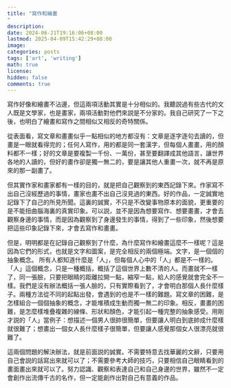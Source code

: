 ```yaml
---
title: "寫作和繪畫"
description: 
date: 2024-06-21T19:16:06+08:00
lastmod: 2025-04-09T15:42:29+08:00
image: 
categories: posts
tags: ['art', 'writing']
math: true
license: 
hidden: false
comments: true
---
```


寫作好像和繪畫不沾邊，但這兩項活動其實是十分相似的。我聽説過有些古代的文人既是文學家，也是畫家，兩項活動對他們來説是不分家的。我自己研究了一下之後，也明白了繪畫和寫作之間相似又相反的奇特關係。

從表面看，寫文章和畫畫似乎一點相似的地方都沒有：文章是逐字逐句去讀的，但畫是一眼就看得完的；任何人寫作，用的都是同一套漢字，但每個人畫畫，用的顏料都不一樣；好的文章是要複製一千份、一萬份，甚至要翻譯成其他語言，讓世界各地的人讀的，但好的畫作卻是獨一無二的，要是讓其他人重畫一次，就不再是原來的那一副畫了。

但其實作家和畫家都有一樣的目的，就是把自己觀察到的東西記錄下來。作家寫不出自己沒經歷過的事情，畫家也畫不出自己沒見過的東西。好的作品，一定誠實地記錄下了自己的所見所聞。這裏的誠實，不只是不改變事物原本的面貌，更重要的是不能扭曲腦海裏的真實印象。可以説，並不是因為想要寫作、想要畫畫，才會去觀察身邊的事情，而是因為觀察到了身邊發生的事情，得到了一些印象，然後想要把這些印象記錄下來，才會去寫作和畫畫。

但是，明明都是在記錄自己觀察到了什麼，為什麼寫作和繪畫這麼不一樣呢？這是因為它們的形式，也就是文字和圖案，是完全相反的兩個極端。文字，是一個個的抽象概念。 所有人都知道什麼是「人」，但每個人心中的「人」都是不一樣的。「人」這個概念，只是一種概括，概括了這個世界上數不清的人。而畫就不一樣了，同一張臉，只要把眼睛的距離拉開一點，縮窄一點，給人的感覺就會完全不一樣。我們是沒有辦法概括一張人臉的，只有實際看到了，才會明白那個人長什麼樣子。兩種方法從不同的起點出發，會遇到的也是不一樣的難題。寫文章的困難，是怎樣組合一個個抽象的概念，才能堆積成生動而獨一無二的印象。相反，畫畫的困難，是怎麼樣堆疊複雜的線條、形狀和顏色，才能引起一種完整的抽象感受。用剛才説的「人」當例子：想描述一個男人很帥很簡單，但要讓人明白到底帥成什麼樣就很難了；想畫出一個女人長什麼樣子很簡單，但要讓人感覺那個女人很漂亮就很難了。

這兩個問題的解決辦法，就是前面説的誠實。不需要特意去找華麗的文辭，只要用自己會説的話寫出來就可以了；不需要參考大師的技巧，只要相信自己眼睛看到的畫面畫出來就可以了。努力認識、觀察和表達自己和自己身邊的世界，雖然不一定會創作出流傳千古的名作，但一定能創作出對自己有意義的作品。



